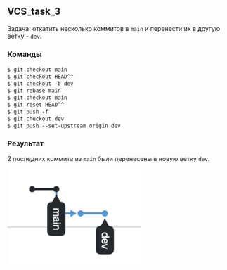 ## VCS_task_3

Задача: откатить несколько коммитов в `main` и перенести их в другую ветку - `dev`.

### Команды

```
$ git checkout main
$ git checkout HEAD^^
$ git checkout -b dev
$ git rebase main
$ git checkout main
$ git reset HEAD^^
$ git push -f
$ git checkout dev
$ git push --set-upstream origin dev
```

### Результат

2 последних коммита из `main` были перенесены в новую ветку `dev`.

![screenshot](img/tree.png)
